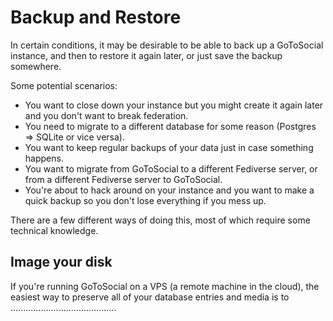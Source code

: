 # Backup and Restore

In certain conditions, it may be desirable to be able to back up a GoToSocial instance, and then to restore it again later, or just save the backup somewhere.

Some potential scenarios:

* You want to close down your instance but you might create it again later and you don't want to break federation.
* You need to migrate to a different database for some reason (Postgres => SQLite or vice versa).
* You want to keep regular backups of your data just in case something happens.
* You want to migrate from GoToSocial to a different Fediverse server, or from a different Fediverse server to GoToSocial.
* You're about to hack around on your instance and you want to make a quick backup so you don't lose everything if you mess up.

There are a few different ways of doing this, most of which require some technical knowledge.

## Image your disk

If you're running GoToSocial on a VPS (a remote machine in the cloud), the easiest way to preserve all of your database entries and media is to ..........................................

